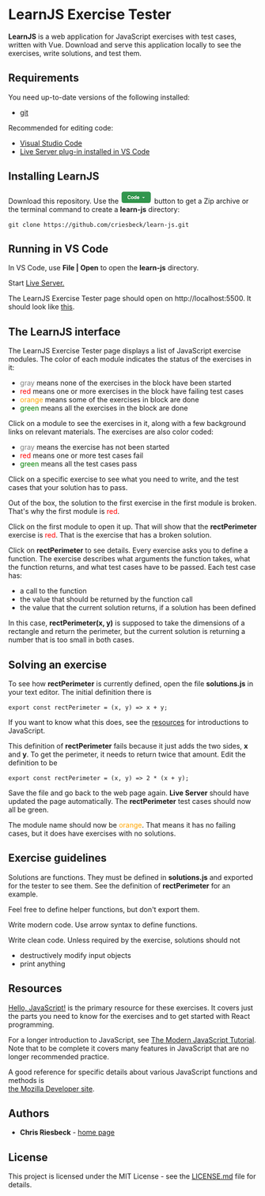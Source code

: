 # LearnJS Exercise Tester

**LearnJS** is a web application for JavaScript exercises with test cases, written with Vue. Download
and serve this application locally to see the exercises, write solutions, and test them.

## Requirements

You need up-to-date versions of the following installed:

* [git](https://git-scm.com/book/en/v2/Getting-Started-Installing-Git)

Recommended for editing code:

* [Visual Studio Code](https://code.visualstudio.com/download) 
* [Live Server plug-in installed in VS Code](https://marketplace.visualstudio.com/items?itemName=ritwickdey.LiveServer)


## Installing LearnJS

Download this repository. Use the ![](./download-code.png) button to get a Zip archive or
the terminal command to create a **learn-js** directory:

```
git clone https://github.com/criesbeck/learn-js.git
```

## Running in VS Code

In VS Code, use **File | Open** to open the **learn-js** directory.

Start [Live Server.](https://marketplace.visualstudio.com/items?itemName=ritwickdey.LiveServer)

The LearnJS Exercise Tester page should open on http://localhost:5500. It should look like [this](https://criesbeck.github.io/learn-js/).

## The LearnJS interface

The LearnJS Exercise Tester page displays a list of JavaScript exercise modules. 
The color of each module indicates the status of the exercises in it:

* <span style="color:gray">gray</span> means none of the exercises in the block have been started
* <span style="color:red">red</span> means one or more exercises in the block have failing test cases
* <span style="color:orange">orange</span> means some of the exercises in block are done
* <span style="color:green">green</span> means all the exercises in the block are done

Click on a module to see the exercises in it, along with a few background links on relevant
materials. The exercises are also color coded:

* <span style="color:gray">gray</span> means the exercise has not been started
* <span style="color:red">red</span> means one or more test cases fail
* <span style="color:green">green</span> means all the test cases pass

Click on a specific exercise to see what you need to write, and 
the test cases that your solution has to pass.

Out of the box, the solution to the first exercise in the first module is broken. That's why the
first module is <span style="color:red">red</span>. 

Click on the first module to open it up. That will show that the **rectPerimeter** exercise is
<span style="color:red">red</span>. That is the exercise that has a broken solution.

Click on **rectPerimeter** to see details. Every exercise asks
you to define a function. The exercise describes what arguments the function takes, 
what the function returns, and what test cases have to be passed. 
Each test case has:

* a call to the function
* the value that should be returned by the function call
* the value that the current solution returns, if a solution has been defined

In this case, **rectPerimeter(x, y)** is supposed to take the dimensions of a rectangle and return
the perimeter, but the current solution is returning a number that is too small in both cases. 

## Solving an exercise

To see how **rectPerimeter** is currently defined, open the file **solutions.js** in
your text editor. The initial definition there is

```
export const rectPerimeter = (x, y) => x + y;
```

If you want to know what this does, see the
[resources](#resources) for introductions to JavaScript.

This definition of **rectPerimeter** fails because it just adds the two sides, **x** and **y**. 
To get the perimeter, it needs to return twice that amount. Edit the definition to be

```
export const rectPerimeter = (x, y) => 2 * (x + y);
```

Save the file and go back to the web page again. **Live Server** should have updated the page automatically. 
The **rectPerimeter** test cases should now all be green.

The module name should now be <span style="color:orange">orange</span>. That means it has no failing cases, 
but it does have exercises with no solutions.

## Exercise guidelines

Solutions are functions. They must be defined in **solutions.js** and
exported for the tester to see them. See the definition of **rectPerimeter** for an example.

Feel free to define helper functions, but don't export them.

Write modern code. Use arrow syntax to define functions.

Write clean code. Unless required by the exercise, solutions should not

* destructively modify input objects
* print anything


## Resources

[Hello, JavaScript!](https://courses.cs.northwestern.edu/394/guides/intro-js.php) is
the primary resource for these exercises. It covers just the parts you need to know for 
the exercises and to get started with React programming.

For a longer introduction to JavaScript, see  [The Modern JavaScript Tutorial](https://javascript.info/). Note that to be complete it covers many features in JavaScript that are no longer 
recommended practice. 

A good reference for specific details about various JavaScript functions and methods is  
[the Mozilla Developer  site](https://developer.mozilla.org/en-US/).


## Authors

* **Chris Riesbeck** - [home page](https://users.cs.northwestern.edu/~riesbeck/)


## License

This project is licensed under the MIT License - see the [LICENSE.md](LICENSE.md) file for details.
